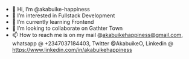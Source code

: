 - 👋 Hi, I’m @akabuike-happiness
- 👀 I’m interested in Fullstack Development
- 🌱 I’m currently learning Frontend
- 💞️ I’m looking to collaborate on Gathter Town
- 📫 How to reach me is on my mail @akabuikehappiness@gmail.com, whatsapp @ +2347037184403, Twitter @AkabuikeO, Linkedin @ https://www.linkedin.com/in/akabuikehappiness

<!---
akabuike-happiness/akabuike-happiness is a ✨ special ✨ repository because its `README.md` (this file) appears on your GitHub profile.
You can click the Preview link to take a look at your changes.
--->
